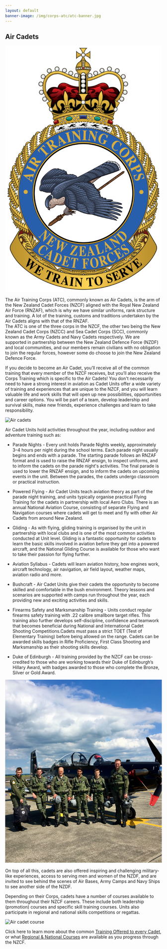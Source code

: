```yaml
---
layout: default
banner-image: /img/corps-atc/atc-banner.jpg
---
```


## Air Cadets

<section class="image-text top">

<img class="corps-page-crest" src="/img/logos/NZCF_AirCadets_Logo_2022_Final.png" alt="Air cadets crest">
<p class="lead">The Air Training Corps (ATC), commonly known as Air Cadets, is the arm of the New Zealand Cadet Forces (NZCF) aligned with the Royal New Zealand Air Force (RNZAF), which is why we have similar uniforms, rank structure and training. A lot of the training, customs and traditions undertaken by the Air Cadets aligns with that of the RNZAF.
<br>
The ATC is one of the three corps in the NZCF, the other two being the New Zealand Cadet Corps (NZCC) and Sea Cadet Corps (SCC), commonly known as the Army Cadets and Navy Cadets respectively. We are supported in partnership between the New Zealand Defence Force (NZDF) and local communities, and our members remain civilians with no obligation to join the regular forces, however some do choose to join the New Zealand Defence Force.</p>

</section>

<p class="page-item">If you decide to become an Air Cadet, you’ll receive all of the common training that every member of the NZCF receives, but you’ll also receive the Corps Training which is specific to the Air Cadets! You don't necessarily need to have a strong interest in aviation as Cadet Units offer a wide variety of training and experiences that are unique to the NZCF, and you will learn valuable life and work skills that will open up new possibilities, opportunities and career options. You will be part of a team, develop leadership and survival skills, make new friends, experience challenges and learn to take responsibility.</p>

<img src="/img/corps-atc/Air_cadet_update.jpg" alt="Air cadets" class="page-item">

Air Cadet Units hold activities throughout the year, including outdoor and adventure training such as:

* Parade Nights - Every unit holds Parade Nights weekly, approximately 3–4 hours per night during the school terms. Each parade night usually begins and ends with a parade. The starting parade follows an RNZAF format and is used to raise the RNZAF ensign, to inspect uniforms, and to inform the cadets on the parade night's activities. The final parade is used to lower the RNZAF ensign, and to inform the cadets on upcoming events in the unit. Between the parades, the cadets undergo classroom or practical instruction.

* Powered Flying - Air Cadet Units teach aviation theory as part of the parade night training, and units typically organise practical Flying Training for the cadets in partnership with local Aero Clubs. There is an annual National Aviation Course, consisting of separate Flying and Navigation courses where cadets will get to meet and fly with other Air Cadets from around New Zealand. 


* Gliding - As with flying, gliding training is organised by the unit in partnership with local clubs and is one of the most common activities conducted at Unit level. Gliding is a fantastic opportunity for cadets to learn the basic skills involved in aviation before they get into a powered aircraft, and the National Gliding Course is available for those who want to take their passion for flying further. 


* Aviation Syllabus - Cadets will learn aviation history, how engines work, aircraft technology, air navigation, air field layout, weather maps, aviation radio and more. 

* Bushcraft - Air Cadet Units give their cadets the opportunity to become skilled and comfortable in the bush environment. Theory lessons and scenarios are supported with camps run throughout the year, each providing new and exciting activities and skills. 

* Firearms Safety and Marksmanship Training - Units conduct regular firearms safety training with .22 calibre smallbore target rifles. This training also further develops self-discipline, confidence and teamwork that becomes beneficial during National and International Cadet Shooting Competitions.Cadets must pass a strict TOET (Test of Elementary Training) before being allowed on the range. Cadets can be awarded skills badges in Rifle Proficiency, First Class Shooting and Marksmanship as their shooting skills develop.

* Duke of Edinburgh - All training provided by the NZCF can be cross-credited to those who are working towards their Duke of Edinburgh’s Hillary Award, with badges awarded to those who complete the Bronze, Silver or Gold Award.

<section class="image-text">

<div><img src="/img/corps-atc/air_update_1.jpg" alt="Cadets in Flight suits"></div>

<div><p>On top of all this, cadets are also offered inspiring and challenging military-like experiences, access to serving men and women of the NZDF, and are invited to see behind the scenes of  Air Bases, Army Camps and Navy Ships to see another side of the NZDF.</p></div>

</section>

<p class="page-item">Depending on their Corps, cadets have a number of courses available to them throughout their NZCF careers. These include both leadership (promotion) courses and specific skill training courses. Units also participate in regional and national skills competitions or regattas.</p>

<img src="/img/corps-atc/0a1.JPG" alt="Air cadet course">

Click here to learn more about the common [Training Offered to every Cadet](training.html), or what [Regional & National Courses](cadetcourses.html) are available as you progress through the NZCF.
